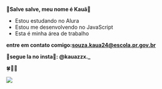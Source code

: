 **🎰Salve salve, meu nome é Kauã🎰**

- Estou estudando no Alura
- Estou me desenvolvendo no JavaScript
- Esta é minha área de trabalho

**entre em contato comigo:souza.kaua24@escola.pr.gov.br** 

**🎰segue la no insta🎰: @kauazzx._**

🍀🍁🌿

![](https://media1.tenor.com/m/x2OanrtVW4EAAAAC/walk-march.gif)
